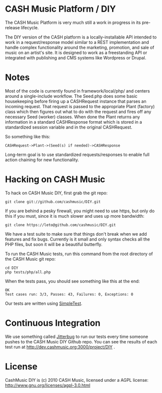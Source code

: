 # CASH Music Platform / DIY

The CASH Music Platform is very much still a work in progress in its pre-release
lifecycle.

The DIY version of the CASH platform is a locally-installable API intended to
work in a request/response model similar to a REST implementation and handle
complex functionality around the marketing, promotion, and sale of music on an
artist's site. It is designed to work as a freestanding API or integrated with
publishing and CMS systems like Wordpress or Drupal.

# Notes

Most of the code is currently found in framework/local/php/ and centers around a
single-include workflow. The Seed.php does some basic housekeeping before
firing up a CASHRequest instance that parses an incoming request. That request
is passed to the appropriate Plant (factory) class which then figures out what
to do with the request and fires off any necessary Seed (worker) classes. When
done the Plant returns any information in a standard CASHResponse format which
is stored in a standardized session variable and in the original CASHRequest.

So something like this:

    CASHRequest->Plant->(Seed(s) if needed)->CASHResponse

Long-term goal is to use standardized requests/responses to enable full action
chaining for new functionality.

# Hacking on CASH Music

To hack on CASH Music DIY, first grab the git repo:

    git clone git://github.com/cashmusic/DIY.git

If you are behind a pesky firewall, you might need to use https, but only do
this if you must, since it is much slower and uses up more bandwidth:

    git clone https://leto@github.com/cashmusic/DIY.git

We have a test suite to make sure that things don't break when we add features
and fix bugs. Currently is it small and only syntax checks all the PHP files,
but soon it will be a beautiful butterfly.

To run the CASH Music tests, run this command from the root directory of the
CASH Music git repo:

    cd DIY
    php tests/php/all.php

When the tests pass, you should see something like this at the end:

    OK
    Test cases run: 3/3, Passes: 43, Failures: 0, Exceptions: 0

Our tests are written using [SimpleTest](http://www.simpletest.org/).

# Continuous Integration

We use something called [Jitterbug](http://jitterbug.pl) to run our tests every
time someone pushes to the CASH Music DIY Github repo. You can see the results
of each test run at http://dev.cashmusic.org:3000/project/DIY .

# License

CashMusic DIY is (c) 2010 CASH Music, licensed under a AGPL license:
<http://www.gnu.org/licenses/agpl-3.0.html>
